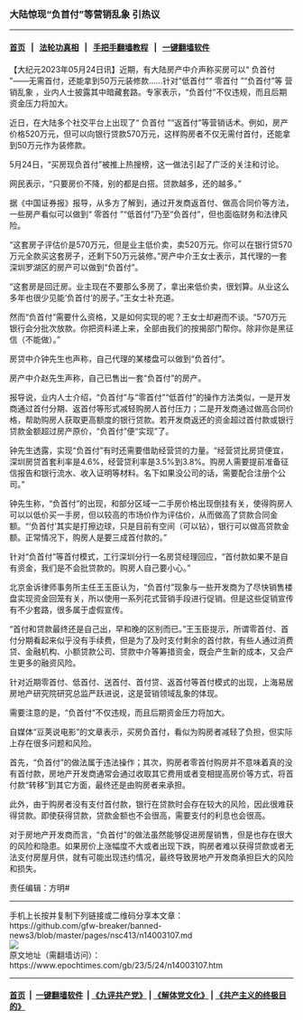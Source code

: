### 大陆惊现“负首付”等营销乱象 引热议
------------------------

#### [首页](https://github.com/gfw-breaker/banned-news3/blob/master/README.md) &nbsp;&nbsp;|&nbsp;&nbsp; [法轮功真相](https://github.com/begood0513/basic/blob/master/README.md)  &nbsp;&nbsp;|&nbsp;&nbsp; [手把手翻墙教程](https://github.com/gfw-breaker/guides/wiki)  &nbsp;&nbsp;|&nbsp;&nbsp; [一键翻墙软件](https://github.com/gfw-breaker/nogfw/blob/master/README.md)  



<div><p>
 【大纪元2023年05月24日讯】近期，有大陆房产中介声称买房可以“
 <ok href="https://www.epochtimes.com/gb/tag/%E8%B4%9F%E9%A6%96%E4%BB%98.html">
  负首付
 </ok>
 ”——无需首付，还能拿到50万元装修款……针对“低首付”“
 <ok href="https://www.epochtimes.com/gb/tag/%E9%9B%B6%E9%A6%96%E4%BB%98.html">
  零首付
 </ok>
 ”“负首付”等
 <ok href="https://www.epochtimes.com/gb/tag/%E8%90%A5%E9%94%80%E4%B9%B1%E8%B1%A1.html">
  营销乱象
 </ok>
 ，业内人士披露其中暗藏套路。专家表示，“负首付”不仅违规，而且后期资金压力将加大。
</p>
<p>
 近日，在大陆多个社交平台上出现了“
 <ok href="https://www.epochtimes.com/gb/tag/%E8%B4%9F%E9%A6%96%E4%BB%98.html">
  负首付
 </ok>
 ”“返首付”等营销话术。例如，房产价格520万元，但可以向银行贷款570万元，这样购房者不仅无需付首付，还能拿到50万元作为装修款。
</p>
<p>
 5月24日，“买房现负首付”被推上热搜榜，这一做法引起了广泛的关注和讨论。
</p>
<p>
 网民表示，“只要房价不降，别的都是白搭。贷款越多，还的越多。”
</p>
<p>
 据《中国证券报》报导，从多方了解到，通过开发商返首付、做高合同价等方法，一些房产看似可以做到“
 <ok href="https://www.epochtimes.com/gb/tag/%E9%9B%B6%E9%A6%96%E4%BB%98.html">
  零首付
 </ok>
 ”“低首付”乃至“负首付”，但也面临财务和法律风险。
</p>
<p>
 “这套房子评估价是570万元，但是业主低价卖，卖520万元。你可以在银行贷570万元全款买这套房子，还剩下50万元装修。”房产中介王女士表示，其代理的一套深圳罗湖区的房产可以做到“负首付”。
</p>
<p>
 “这套房是回迁房。业主现在不要那么多房了，拿出来低价卖，很划算。从业这么多年也很少见能‘负首付’的房子。”王女士补充道。
</p>
<p>
 然而“负首付”需要什么资格，又是如何实现的呢？王女士却避而不谈。“570万元银行会分批次放款。你把资料递上来，全部由我们的按揭部门帮你。除非你是黑征信（不能做）。”
</p>
<p>
 房贷中介钟先生也声称，自己代理的某楼盘可以做到“负首付”。
</p>
<p>
 房产中介赵先生声称，自己已售出一套“负首付”的房产。
</p>
<p>
 报导说，业内人士介绍，“负首付”与“零首付”“低首付”的操作方法类似，一是开发商通过首付分期、返首付等形式减轻购房人首付压力；二是开发商通过做高合同价格，帮助购房人获取更高额度的银行贷款。若开发商返还的资金超过首付款或银行贷款金额超过房产原价，“负首付”便“实现”了。
</p>
<p>
 钟先生透露，实现“负首付”有时还需要借助经营贷的力量。“经营贷比房贷便宜，深圳房贷首套利率是4.6%，经营贷利率是3.5%到3.8%。购房人需要提前准备征信报告和银行流水、收入证明等材料。名下如果没公司的话，需要配合注册个公司。”
</p>
<p>
 钟先生称，“负首付”的出现，和部分区域一二手房价格出现倒挂有关，使得购房人可以以低价买一手房，但以较高的市场价作为评估价，从而做高了贷款合同金额。“‘负首付’其实是打擦边球，只是目前有空间（可以钻），银行可以做高贷款金额。正常情况下，购房人是要三成首付款的。”
</p>
<p>
 针对“负首付”等首付模式，工行深圳分行一名房贷经理回应，“首付款如果不是自有资金，我们是不会批贷款的。购房人自己要小心。”
</p>
<p>
 北京金诉律师事务所主任王玉臣认为，“负首付”现象与一些开发商为了尽快销售楼盘实现资金回笼有关，所以使用一系列花式营销手段进行促销。但是这些促销宣传有不少套路，很多属于虚假宣传。
</p>
<p>
 “首付和贷款最终还是自己出，早和晚的区别而已。”王玉臣提示，所谓零首付、首付分期看起来似乎没有手续费，但是为了及时支付剩余的首付款，有些人通过消费贷、金融机构、小额贷款公司、贷款中介等筹措资金，既会产生新的成本，又会产生更多的融资风险。
</p>
<p>
 针对近期零首付、低首付、送首付、首付贷、返首付等首付模式的出现，上海易居房地产研究院研究总监严跃进说，这是营销领域乱象的体现。
</p>
<p>
 需要注意的是，“负首付”不仅违规，而且后期资金压力将加大。
</p>
<p>
 自媒体“豆荚说电影”的文章表示，买房负首付，看似为购房者减轻了负担，但实际上存在很多问题和风险。
</p>
<p>
 首先，“负首付”的做法属于违法操作；其次，购房者零首付购房并不意味着真的没有首付款，房地产开发商通常会通过收取其它费用或者变相提高房价等方式，将首付款“转移”到其它方面，最终还是由购房者来承担。
</p>
<p>
 此外，由于购房者没有支付首付款，银行在贷款时会存在较大的风险，因此很难获得贷款。即使获得贷款，贷款金额也不会很高，需要支付的利息也会很高。
</p>
<p>
 对于房地产开发商而言，“负首付”的做法虽然能够促进房屋销售，但是也存在很大的风险和隐患。如果房价上涨幅度不大或者出现下跌，购房者难以获得贷款或者无法支付房屋月供，就有可能出现违约情况，最终导致房地产开发商承担巨大的风险和损失。
</p>
<p>
 责任编辑：方明#
</p>
</div>
<hr/>
手机上长按并复制下列链接或二维码分享本文章：<br/>
https://github.com/gfw-breaker/banned-news3/blob/master/pages/nsc413/n14003107.md <br/>
<a href='https://github.com/gfw-breaker/banned-news3/blob/master/pages/nsc413/n14003107.md'><img src='https://github.com/gfw-breaker/banned-news3/blob/master/pages/nsc413/n14003107.md.png'/></a> <br/>
原文地址（需翻墙访问）：https://www.epochtimes.com/gb/23/5/24/n14003107.htm


------------------------
#### [首页](https://github.com/gfw-breaker/banned-news3/blob/master/README.md) &nbsp;|&nbsp; [一键翻墙软件](https://github.com/gfw-breaker/nogfw/blob/master/README.md) &nbsp;| [《九评共产党》](https://github.com/gfw-breaker/9ping.md/blob/master/README.md#九评之一评共产党是什么) | [《解体党文化》](https://github.com/gfw-breaker/jtdwh.md/blob/master/README.md) | [《共产主义的终极目的》](https://github.com/gfw-breaker/gczydzjmd.md/blob/master/README.md)


<img src='http://gfw-breaker.win/banned-news3/pages/nsc413/n14003107.md' width='0px' height='0px'/>